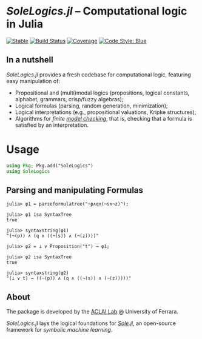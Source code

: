 # *SoleLogics.jl* – Computational logic in Julia

[![Stable](https://img.shields.io/badge/docs-stable-blue.svg)](https://aclai-lab.github.io/SoleLogics.jl/stable)
[![Build Status](https://api.cirrus-ci.com/github/aclai-lab/SoleLogics.jl.svg)](https://cirrus-ci.com/github/aclai-lab/SoleLogics.jl)
[![Coverage](https://codecov.io/gh/aclai-lab/SoleLogics.jl/branch/master/graph/badge.svg)](https://codecov.io/gh/aclai-lab/SoleLogics.jl)
[![Code Style: Blue](https://img.shields.io/badge/code%20style-blue-4495d1.svg)](https://github.com/invenia/BlueStyle)

## In a nutshell

*SoleLogics.jl* provides a fresh codebase for computational logic, featuring easy manipulation of:
- Propositional and (multi)modal logics (propositions, logical constants, alphabet, grammars, crisp/fuzzy algebras);
- Logical formulas (parsing, random generation, minimization);
- Logical interpretations (e.g., propositional valuations, Kripke structures);
- Algorithms for *finite [model checking](https://en.wikipedia.org/wiki/Model_checking)*, that is, checking that a formula is satisfied by an interpretation.

<!-- However, it can be used for other purposes by computational logicians. -->

# Usage

```julia
using Pkg; Pkg.add("SoleLogics")
using SoleLogics
```

## Parsing and manipulating Formulas

```julia-repl
julia> φ1 = parseformulatree("¬p∧q∧(¬s∧¬z)");

julia> φ1 isa SyntaxTree
true

julia> syntaxstring(φ1)
"(¬(p)) ∧ (q ∧ ((¬(s)) ∧ (¬(z))))"

julia> φ2 = ⊥ ∨ Proposition("t") → φ1;

julia> φ2 isa SyntaxTree
true

julia> syntaxstring(φ2)
"(⊥ ∨ t) → ((¬(p)) ∧ (q ∧ ((¬(s)) ∧ (¬(z)))))"
```

<!-- 
## Generating random formulas

```julia-repl
julia> parseformulatree("")
```

## Generating random interpretations

```julia-repl
julia> parseformulatree("")
```

## Model checking

## Interpretation sets

-->

## About

The package is developed by the [ACLAI Lab](https://aclai.unife.it/en/) @ University of Ferrara.

*SoleLogics.jl* lays the logical foundations for [*Sole.jl*](https://github.com/aclai-lab/Sole.jl), an open-source framework for *symbolic machine learning*.
